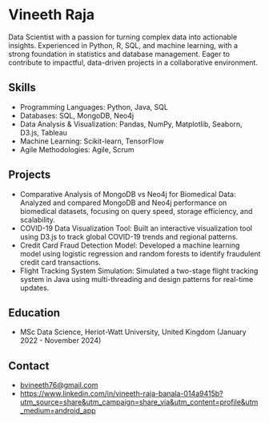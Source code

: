 # Vineeth Raja 



Data Scientist with a passion for turning complex data into actionable insights. Experienced in Python, R, SQL, and machine learning, with a strong foundation in statistics and database management. Eager to contribute to impactful, data-driven projects in a collaborative environment. 

## Skills

* Programming Languages: Python, Java, SQL 
* Databases: SQL, MongoDB, Neo4j 
* Data Analysis & Visualization: Pandas, NumPy, Matplotlib, Seaborn, D3.js, Tableau
* Machine Learning: Scikit-learn, TensorFlow
* Agile Methodologies: Agile, Scrum 
## Projects

* Comparative Analysis of MongoDB vs Neo4j for Biomedical Data: Analyzed and compared MongoDB and Neo4j performance on biomedical datasets, focusing on query speed, storage efficiency, and scalability. 
* COVID-19 Data Visualization Tool: Built an interactive visualization tool using D3.js to track global COVID-19 trends and regional patterns. 
* Credit Card Fraud Detection Model: Developed a machine learning model using logistic regression and random forests to identify fraudulent credit card transactions. 
* Flight Tracking System Simulation: Simulated a two-stage flight tracking system in Java using multi-threading and design patterns for real-time updates. 

## Education

* MSc Data Science, Heriot-Watt University, United Kingdom (January 2022 - November 2024) 

## Contact

* bvineeth76@gmail.com 
* https://www.linkedin.com/in/vineeth-raja-banala-014a9415b?utm_source=share&utm_campaign=share_via&utm_content=profile&utm_medium=android_app

